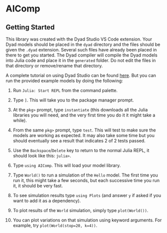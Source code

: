 # AIComp

## Getting Started

This library was created with the Dyad Studio VS Code extension.  Your Dyad
models should be placed in the `dyad` directory and the files should be
given the `.dyad` extension.  Several such files have already been placed
in there to get you started.  The Dyad compiler will compile the Dyad models
into Julia code and place it in the `generated` folder.  Do not edit the
files in that directory or remove/rename that directory.

A complete tutorial on using Dyad Studio can be found [here](#).  But you
can run the provided example models by doing the following:

1. Run `Julia: Start REPL` from the command palette.

2. Type `]`.  This will take you to the package manager prompt.

3. At the `pkg>` prompt, type `instantiate` (this downloads all the Julia libraries
   you will need, and the very first time you do it it might take a while).

4. From the same `pkg>` prompt, type `test`.  This will test to make sure the models
   are working as expected.  It may also take some time but you should eventually
   see a result that indicates 2 of 2 tests passed.

5. Use the `Backspace`/`Delete` key to return to the normal Julia REPL, it should
   look like this: `julia>`.

6. Type `using AIComp`.  This will load your model library.

7. Type `World()` to run a simulation of the `Hello` model.  The first time you run it,
   this might take a few seconds, but each successive time you run it, it should be very fast.

8. To see simulation results type `using Plots` (and answer `y` if asked if you want
   to add it as a dependency).

9. To plot results of the `World` simulation, simply type `plot(World())`.

10. You can plot variations on that simulation using keyword arguments.  For example,
    try `plot(World(stop=20, k=4))`.
